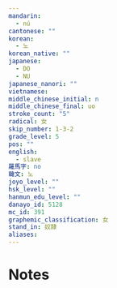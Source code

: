 ```yaml
---
mandarin:
  - nú
cantonese: ""
korean:
  - 노
korean_native: ""
japanese:
  - DO
  - NU
japanese_nanori: ""
vietnamese:
middle_chinese_initial: n
middle_chinese_final: uo
stroke_count: "5"
radical: 女
skip_number: 1-3-2
grade_level: 5
pos: ""
english:
  - slave
羅馬字: no
韓文: 노
joyo_level: ""
hsk_level: ""
hanmun_edu_level: ""
danayo_id: 5128
mc_id: 391
graphemic_classification: 女
stand_in: 奴隷
aliases:
---
```


# Notes
